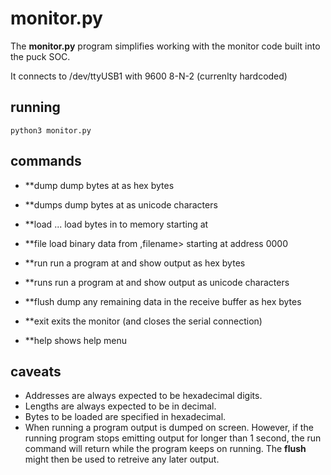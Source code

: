 monitor.py
==========

The **monitor.py** program simplifies working with the monitor code
built into the puck SOC.

It connects to /dev/ttyUSB1 with 9600 8-N-2 (currenlty hardcoded)

running
-------

	python3 monitor.py

commands
--------

- **dump <hexaddr> <length>
 dump <length> bytes at <hexaddress> as hex bytes

- **dumps <hexaddr> <length>
 dump <length> bytes at <hexaddress> as unicode characters

- **load <hexaddr> <length> <hexbyte> ...
  load <length> bytes in to memory starting at <hexaddress>

- **file <filename>
 load binary data from ,filename> starting at address 0000

- **run <hexaddr>
 run a program at <hexaddr> and show output as hex bytes

- **runs <hexaddr>
 run a program at <hexaddr> and show output as unicode characters

- **flush
 dump any remaining data in the receive buffer as hex bytes

- **exit
 exits the monitor (and closes the serial connection)

- **help
 shows help menu

caveats
-------

- Addresses are always expected to be hexadecimal digits.
- Lengths are always expected to be in decimal.
- Bytes to be loaded are specified in hexadecimal.
- When running a program output is dumped on screen. However, if the
 running program stops emitting output for longer than 1 second, the run
 command will return while the program keeps on running. The **flush**
 might then be used to retreive any later output.

 
